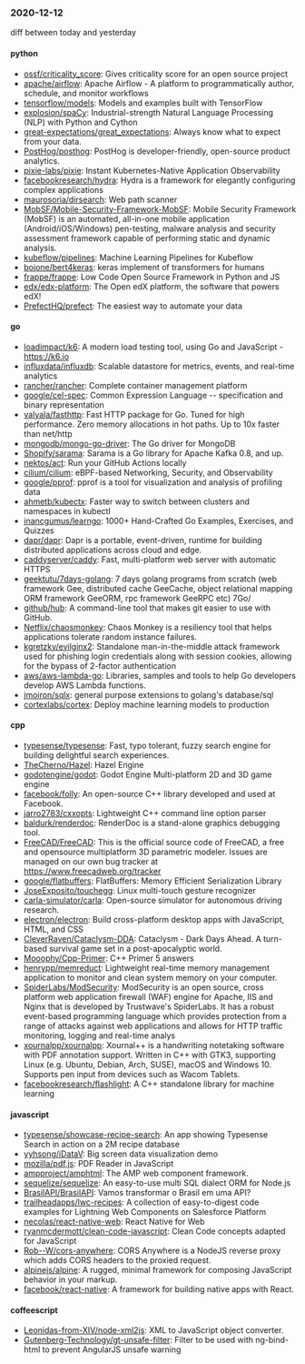 ### 2020-12-12
diff between today and yesterday

#### python
* [ossf/criticality_score](https://github.com/ossf/criticality_score): Gives criticality score for an open source project
* [apache/airflow](https://github.com/apache/airflow): Apache Airflow - A platform to programmatically author, schedule, and monitor workflows
* [tensorflow/models](https://github.com/tensorflow/models): Models and examples built with TensorFlow
* [explosion/spaCy](https://github.com/explosion/spaCy):  Industrial-strength Natural Language Processing (NLP) with Python and Cython
* [great-expectations/great_expectations](https://github.com/great-expectations/great_expectations): Always know what to expect from your data.
* [PostHog/posthog](https://github.com/PostHog/posthog):  PostHog is developer-friendly, open-source product analytics.
* [pixie-labs/pixie](https://github.com/pixie-labs/pixie): Instant Kubernetes-Native Application Observability
* [facebookresearch/hydra](https://github.com/facebookresearch/hydra): Hydra is a framework for elegantly configuring complex applications
* [maurosoria/dirsearch](https://github.com/maurosoria/dirsearch): Web path scanner
* [MobSF/Mobile-Security-Framework-MobSF](https://github.com/MobSF/Mobile-Security-Framework-MobSF): Mobile Security Framework (MobSF) is an automated, all-in-one mobile application (Android/iOS/Windows) pen-testing, malware analysis and security assessment framework capable of performing static and dynamic analysis.
* [kubeflow/pipelines](https://github.com/kubeflow/pipelines): Machine Learning Pipelines for Kubeflow
* [bojone/bert4keras](https://github.com/bojone/bert4keras): keras implement of transformers for humans
* [frappe/frappe](https://github.com/frappe/frappe): Low Code Open Source Framework in Python and JS
* [edx/edx-platform](https://github.com/edx/edx-platform): The Open edX platform, the software that powers edX!
* [PrefectHQ/prefect](https://github.com/PrefectHQ/prefect): The easiest way to automate your data

#### go
* [loadimpact/k6](https://github.com/loadimpact/k6): A modern load testing tool, using Go and JavaScript - https://k6.io
* [influxdata/influxdb](https://github.com/influxdata/influxdb): Scalable datastore for metrics, events, and real-time analytics
* [rancher/rancher](https://github.com/rancher/rancher): Complete container management platform
* [google/cel-spec](https://github.com/google/cel-spec): Common Expression Language -- specification and binary representation
* [valyala/fasthttp](https://github.com/valyala/fasthttp): Fast HTTP package for Go. Tuned for high performance. Zero memory allocations in hot paths. Up to 10x faster than net/http
* [mongodb/mongo-go-driver](https://github.com/mongodb/mongo-go-driver): The Go driver for MongoDB
* [Shopify/sarama](https://github.com/Shopify/sarama): Sarama is a Go library for Apache Kafka 0.8, and up.
* [nektos/act](https://github.com/nektos/act): Run your GitHub Actions locally 
* [cilium/cilium](https://github.com/cilium/cilium): eBPF-based Networking, Security, and Observability
* [google/pprof](https://github.com/google/pprof): pprof is a tool for visualization and analysis of profiling data
* [ahmetb/kubectx](https://github.com/ahmetb/kubectx): Faster way to switch between clusters and namespaces in kubectl
* [inancgumus/learngo](https://github.com/inancgumus/learngo): 1000+ Hand-Crafted Go Examples, Exercises, and Quizzes
* [dapr/dapr](https://github.com/dapr/dapr): Dapr is a portable, event-driven, runtime for building distributed applications across cloud and edge.
* [caddyserver/caddy](https://github.com/caddyserver/caddy): Fast, multi-platform web server with automatic HTTPS
* [geektutu/7days-golang](https://github.com/geektutu/7days-golang): 7 days golang programs from scratch (web framework Gee, distributed cache GeeCache, object relational mapping ORM framework GeeORM, rpc framework GeeRPC etc) 7Go/
* [github/hub](https://github.com/github/hub): A command-line tool that makes git easier to use with GitHub.
* [Netflix/chaosmonkey](https://github.com/Netflix/chaosmonkey): Chaos Monkey is a resiliency tool that helps applications tolerate random instance failures.
* [kgretzky/evilginx2](https://github.com/kgretzky/evilginx2): Standalone man-in-the-middle attack framework used for phishing login credentials along with session cookies, allowing for the bypass of 2-factor authentication
* [aws/aws-lambda-go](https://github.com/aws/aws-lambda-go): Libraries, samples and tools to help Go developers develop AWS Lambda functions.
* [jmoiron/sqlx](https://github.com/jmoiron/sqlx): general purpose extensions to golang's database/sql
* [cortexlabs/cortex](https://github.com/cortexlabs/cortex): Deploy machine learning models to production

#### cpp
* [typesense/typesense](https://github.com/typesense/typesense): Fast, typo tolerant, fuzzy search engine for building delightful search experiences.
* [TheCherno/Hazel](https://github.com/TheCherno/Hazel): Hazel Engine
* [godotengine/godot](https://github.com/godotengine/godot): Godot Engine  Multi-platform 2D and 3D game engine
* [facebook/folly](https://github.com/facebook/folly): An open-source C++ library developed and used at Facebook.
* [jarro2783/cxxopts](https://github.com/jarro2783/cxxopts): Lightweight C++ command line option parser
* [baldurk/renderdoc](https://github.com/baldurk/renderdoc): RenderDoc is a stand-alone graphics debugging tool.
* [FreeCAD/FreeCAD](https://github.com/FreeCAD/FreeCAD): This is the official source code of FreeCAD, a free and opensource multiplatform 3D parametric modeler. Issues are managed on our own bug tracker at https://www.freecadweb.org/tracker
* [google/flatbuffers](https://github.com/google/flatbuffers): FlatBuffers: Memory Efficient Serialization Library
* [JoseExposito/touchegg](https://github.com/JoseExposito/touchegg): Linux multi-touch gesture recognizer
* [carla-simulator/carla](https://github.com/carla-simulator/carla): Open-source simulator for autonomous driving research.
* [electron/electron](https://github.com/electron/electron): Build cross-platform desktop apps with JavaScript, HTML, and CSS
* [CleverRaven/Cataclysm-DDA](https://github.com/CleverRaven/Cataclysm-DDA): Cataclysm - Dark Days Ahead. A turn-based survival game set in a post-apocalyptic world.
* [Mooophy/Cpp-Primer](https://github.com/Mooophy/Cpp-Primer): C++ Primer 5 answers
* [henrypp/memreduct](https://github.com/henrypp/memreduct): Lightweight real-time memory management application to monitor and clean system memory on your computer.
* [SpiderLabs/ModSecurity](https://github.com/SpiderLabs/ModSecurity): ModSecurity is an open source, cross platform web application firewall (WAF) engine for Apache, IIS and Nginx that is developed by Trustwave's SpiderLabs. It has a robust event-based programming language which provides protection from a range of attacks against web applications and allows for HTTP traffic monitoring, logging and real-time analys
* [xournalpp/xournalpp](https://github.com/xournalpp/xournalpp): Xournal++ is a handwriting notetaking software with PDF annotation support. Written in C++ with GTK3, supporting Linux (e.g. Ubuntu, Debian, Arch, SUSE), macOS and Windows 10. Supports pen input from devices such as Wacom Tablets.
* [facebookresearch/flashlight](https://github.com/facebookresearch/flashlight): A C++ standalone library for machine learning

#### javascript
* [typesense/showcase-recipe-search](https://github.com/typesense/showcase-recipe-search): An app showing Typesense Search in action on a 2M recipe database
* [yyhsong/iDataV](https://github.com/yyhsong/iDataV):  Big screen data visualization demo
* [mozilla/pdf.js](https://github.com/mozilla/pdf.js): PDF Reader in JavaScript
* [ampproject/amphtml](https://github.com/ampproject/amphtml): The AMP web component framework.
* [sequelize/sequelize](https://github.com/sequelize/sequelize): An easy-to-use multi SQL dialect ORM for Node.js
* [BrasilAPI/BrasilAPI](https://github.com/BrasilAPI/BrasilAPI): Vamos transformar o Brasil em uma API?
* [trailheadapps/lwc-recipes](https://github.com/trailheadapps/lwc-recipes): A collection of easy-to-digest code examples for Lightning Web Components on Salesforce Platform
* [necolas/react-native-web](https://github.com/necolas/react-native-web): React Native for Web
* [ryanmcdermott/clean-code-javascript](https://github.com/ryanmcdermott/clean-code-javascript):  Clean Code concepts adapted for JavaScript
* [Rob--W/cors-anywhere](https://github.com/Rob--W/cors-anywhere): CORS Anywhere is a NodeJS reverse proxy which adds CORS headers to the proxied request.
* [alpinejs/alpine](https://github.com/alpinejs/alpine): A rugged, minimal framework for composing JavaScript behavior in your markup.
* [facebook/react-native](https://github.com/facebook/react-native): A framework for building native apps with React.

#### coffeescript
* [Leonidas-from-XIV/node-xml2js](https://github.com/Leonidas-from-XIV/node-xml2js): XML to JavaScript object converter.
* [Gutenberg-Technology/gt-unsafe-filter](https://github.com/Gutenberg-Technology/gt-unsafe-filter): Filter to be used with ng-bind-html to prevent AngularJS unsafe warning
